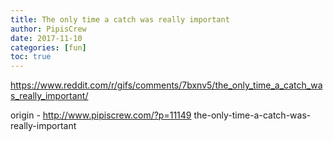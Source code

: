 ```yaml
---
title: The only time a catch was really important
author: PipisCrew
date: 2017-11-10
categories: [fun]
toc: true
---
```


https://www.reddit.com/r/gifs/comments/7bxnv5/the_only_time_a_catch_was_really_important/

origin - http://www.pipiscrew.com/?p=11149 the-only-time-a-catch-was-really-important